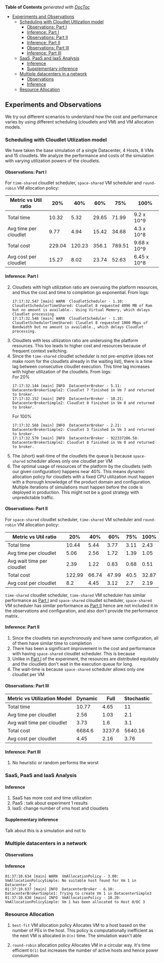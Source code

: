 <!-- START doctoc generated TOC please keep comment here to allow auto update -->
<!-- DON'T EDIT THIS SECTION, INSTEAD RE-RUN doctoc TO UPDATE -->
**Table of Contents**  *generated with [DocToc](https://github.com/thlorenz/doctoc)*

- [Experiments and Observations](#experiments-and-observations)
  - [Scheduling with Cloudlet Utlization model](#scheduling-with-cloudlet-utlization-model)
    - [Observations: Part I](#observations-part-i)
    - [Inference: Part I](#inference-part-i)
    - [Observations: Part II](#observations-part-ii)
    - [Inference: Part II](#inference-part-ii)
    - [Observations: Part III](#observations-part-iii)
    - [Inference: Part III](#inference-part-iii)
  - [SaaS, PaaS and IaaS Analysis](#saas-paas-and-iaas-analysis)
    - [Inference](#inference)
    - [Supplementary inference](#supplementary-inference)
  - [Multiple datacenters in a network](#multiple-datacenters-in-a-network)
    - [Observations](#observations)
    - [Inference](#inference-1)
  - [Resource Allocation](#resource-allocation)

<!-- END doctoc generated TOC please keep comment here to allow auto update -->


## Experiments and Observations

We try out different scenarios to understand how the cost and performance varies by using different
scheduling (cloudlets and VM) and VM allocation models.

### Scheduling with Cloudlet Utlization model

We have taken the base simulation of a single Datacenter, 4 Hosts, 8 VMs and 15 cloudlets. We analyze
the performance and costs of the simulation with varying utilization powers of the cloudlets.

#### Observations: Part I

For `time-shared` cloudlet scheduler, `space-shared` VM scheduler and `round-robin` VM allocation policy:

| Metric vs Util ratio    | 20%    | 40%    | 60%   | 75%    | 100%        |
|-------------------------|--------|--------|-------|--------|-------------|
| Total time              | 10.32  | 5.32   | 29.65 | 71.99  | 9.2 x 10^9  |
| Avg time per cloudlet   | 9.77   | 4.94   | 15.42 | 34.68  | 4.3 x 10^8  |
| Total cost              | 229.04 | 120.23 | 356.1 | 789.51 | 9.68 x 10^9 |
| Avg cost per cloudlet | 15.27  | 8.02   | 23.74 | 52.63  | 6.45 x 10^8 |

#### Inference: Part I
2. Cloudlets with high utilization ratio are overusing the platform resources, and thus the cost and time to completion go exponential. From logs:
    ```
   17:17:32.547 [main] WARN  CloudletScheduler - 1.10: CloudletSchedulerTimeShared: Cloudlet 8 requested 4096 MB of Ram but no amount is available.. Using Virtual Memory, which delays Cloudlet processing.
   17:17:32.548 [main] WARN  CloudletScheduler - 1.10: CloudletSchedulerTimeShared: Cloudlet 8 requested 1000 Mbps of Bandwidth but no amount is available., which delays Cloudlet processing.
   ```
3. Cloudlets with less utilization ratio are underusing the platform resources. This too leads to higher cost and resources because of frequent context switching.
4. Since the `time-shared` cloudlet scheduler is not pre-emptive (does not make room for the cloudlets already in the waiting list), there is a time lag between consecutive cloudlet execution. This time lag increases with higher utilization of the cloudlets. From logs: <br />
   For 20%
   ```
   17:17:32.144 [main] INFO  DatacenterBroker - 5.11: DatacenterBrokerSimple2: Cloudlet 7 finished in Vm 7 and returned to broker.
   17:17:32.152 [main] INFO  DatacenterBroker - 10.21: DatacenterBrokerSimple2: Cloudlet 0 finished in Vm 0 and returned to broker.
   ```
   For 100%
    ```
   17:17:32.568 [main] INFO  DatacenterBroker - 2.21: DatacenterBrokerSimple2: Cloudlet 3 finished in Vm 3 and returned to broker.
   17:17:32.570 [main] INFO  DatacenterBroker - 922337206.58: DatacenterBrokerSimple2: Cloudlet 8 finished in Vm 0 and returned to broker.
   ```
5. The (short) wait-time of the cloudlets the queue is because `space-shared` scheduler allows only one cloudlet per VM
6. The optimal usage of resources of the platform by the cloudlets (with our given configuration) happens near 40%. This means dynamic allocation policy for cloudlets with a fixed CPU utilization must happen with a thorough knowledge of the product domain and configuration. Multiple iterations of simulations must happen before the code is deployed in production. This might not be a good strategy with unpredictable traffic.

#### Observations: Part II

For `space-shared` cloudlet scheduler, `time-shared` VM scheduler and `round-robin` VM allocation policy:

| Metric vs Util ratio       | 20%    | 40%   | 60%   | 75%  | 100%  |
|----------------------------|--------|-------|-------|------|-------|
| Total time                 | 10.44  | 5.44  | 3.77  | 3.11 | 2.43  |
| Avg time per cloudlet      | 5.06   | 2.56  | 1.72  | 1.39 | 1.05  |
| Avg wait time per cloudlet | 2.39   | 1.22  | 0.83  | 0.68 | 0.51  |
| Total cost                 | 122.99 | 66.74 | 47.99 | 40.5 | 32.87 |
| Avg cost per cloudlet      | 8.2    | 4.45  | 3.12  | 2.7  | 2.19  |

`time-shared` cloudlet scheduler, `time-shared` VM scheduler has similar performance as  [Part I](#observations-part-i)
and `space-shared` cloudlet scheduler, `space-shared` VM scheduler has similar performance as [Part II](#observations-part-ii) hence
are not included it in the observations and configuration, and also don't provide the performance matrix.

#### Inference: Part II
1. Since the cloudlets run asynchronously and have same configuration, all of them have similar time to completion
2. There has been a significant improvement in the cost and performance with having `space-shared` cloudlet scheduler. This is because
3. Unlike in  [Part I](#observations-part-i) of the experiment, the resources are distributed equitably and the cloudlets don't wait in the execution queue for long.
4. The wait-time is because `space-shared` scheduler allows only one cloudlet per VM

#### Observations: Part III

| Metric vs Utilization Model | Dynamic | Full   | Stochastic |
|-----------------------------|---------|--------|------------|
| Total time                  | 10.77   | 4.65   | 11         |
| Avg time per cloudlet       | 2.56    | 1.03   | 2.1        |
| Avg wait time per cloudlet  | 3.73    | 1.6    | 3.1        |
| Total cost                  | 6684.6  | 3237.6 | 5640.16    |
| Avg cost per cloudlet       | 4.45    | 2.16   | 3.76       |

#### Inference: Part III
1. No heuristic or random performs the worst

### SaaS, PaaS and IaaS Analysis



[comment]: <> (Attach screenshots of the performance; so keep the numbers low)
#### Inference
1. SaaS has more cost and time utilization
2. PaaS : talk about experiment 1 results
3. IaaS: change number of vms host and cloudlets

#### Supplementary inference
Talk about this is a simulation and not to

### Multiple datacenters in a network
#### Observations

[comment]: <> (add performance and cost screenshot)
#### Inference
```
01:37:10.634 [main] WARN  VmAllocationPolicy - 3.00: VmAllocationPolicySimple: No suitable host found for Vm 1 in Datacenter 2
01:37:10.637 [main] INFO  DatacenterBroker - 6.10: DatacenterBrokerSimple1: Trying to create Vm 1 in DatacenterSimple3
01:37:10.638 [main] INFO  VmAllocationPolicy - 10.20: VmAllocationPolicySimple: Vm 1 has been allocated to Host 0/DC 3
```

### Resource Allocation
1. `best-fit` VM allocation policy
   Allocates VM to a host based on the number of PEs in the host. This policy is computationally inefficient as the next VM is allocated in `O(n)` time. The simulation wasn't able

3. `round-robin` allocation policy
   Allocates VM in a circular way. It's time efficient `O(1)` but increases the number of active hosts and hence power consumption
